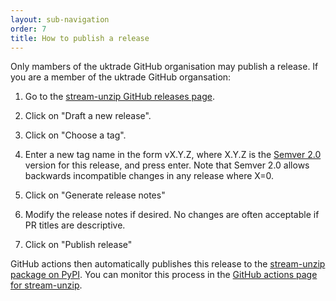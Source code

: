 ```yaml
---
layout: sub-navigation
order: 7
title: How to publish a release
---
```



Only mambers of the uktrade GitHub organisation may publish a release. If you are a member of the uktrade GitHub organsation:

1. Go to the [stream-unzip GitHub releases page](https://github.com/uktrade/stream-unzip/releases).

2. Click on "Draft a new release".

3. Click on "Choose a tag".

4. Enter a new tag name in the form vX.Y.Z, where X.Y.Z is the [Semver 2.0](https://semver.org/) version for this release, and press enter. Note that Semver 2.0 allows backwards incompatible changes in any release where X=0.

5. Click on "Generate release notes"

6. Modify the release notes if desired. No changes are often acceptable if PR titles are descriptive.

7. Click on "Publish release"

GitHub actions then automatically publishes this release to the [stream-unzip package on PyPI](https://pypi.org/project/stream-unzip/). You can monitor this process in the [GitHub actions page for stream-unzip](https://github.com/uktrade/stream-unzip/actions).
